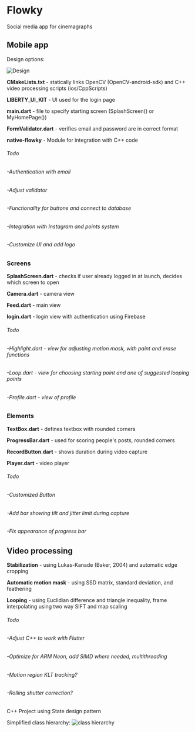 # Flowky
Social media app for cinemagraphs

## Mobile app

Design options:

![Design](https://postimg.cc/QV5pDH04)

**CMakeLists.txt** - statically links OpenCV (OpenCV-android-sdk) and C++ video processing scripts (ios/CppScripts)

**LIBERTY_UI_KIT** - UI used for the login page

**main.dart** - file to specify starting screen (SplashScreen() or MyHomePage())

**FormValidator.dart** - verifies email and password are in correct format

**native-flowky** - Module for integration with C++ code

###### *Todo*

###### *-Authentication with email*

###### *-Adjust validator*

###### *-Functionality for buttons and connect to database*

###### *-Integration with Instagram and points system*

###### *-Customize UI and add logo*



### Screens

**SplashScreen.dart** - checks if user already logged in at launch, decides which screen to open

**Camera.dart** - camera view

**Feed.dart** - main view

**login.dart** - login view with authentication using Firebase

###### *Todo*

###### *-Highlight.dart - view for adjusting motion mask, with paint and erase functions*

###### *-Loop.dart - view for choosing starting point and one of suggested looping points*

###### *-Profile.dart - view of profile*



### Elements

**TextBox.dart** - defines textbox with rounded corners

**ProgressBar.dart** - used for scoring people's posts, rounded corners

**RecordButton.dart** - shows duration during video capture

**Player.dart** - video player

###### *Todo*

###### *-Customized Button*

###### *-Add bar showing tilt and jitter limit during capture*

###### *-Fix appearance of progress bar*




## Video processing

**Stabilization** - using Lukas-Kanade (Baker, 2004) and automatic edge cropping

**Automatic motion mask** - using SSD matrix, standard deviation, and feathering

**Looping** - using Euclidian difference and triangle inequality, frame interpolating using two way SIFT and map scaling

###### *Todo*

###### *-Adjust C++ to work with Flutter*

###### *-Optimize for ARM Neon, add SIMD where needed, multithreading*

###### *-Motion region KLT tracking?*

###### *-Rolling shutter correction?*

C++ Project using State design pattern

Simplified class hierarchy:
![class hierarchy](https://postimg.cc/NypfW259)
